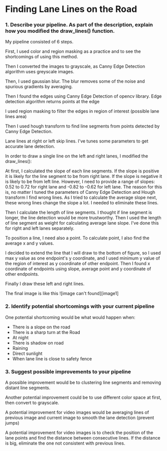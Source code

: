 # **Finding Lane Lines on the Road**

### 1. Describe your pipeline. As part of the description, explain how you modified the draw_lines() function.

My pipeline consisted of 6 steps.

First, I used color and region masking as a practice and to see the shortcomings of using this method.

Then I converted the images to grayscale, as Canny Edge Detection algorithm uses greyscale images.

Then, I used gaussian blur. The blur removes some of the noise and spurious gradients by averaging.

Then I found the edges using Canny Edge Detection of opencv library. Edge detection algorithm returns points at the edge

I used region masking to filter the edges in region of interest (possible lane lines area)

Then I used hough transform to find line segments from points detected by Canny Edge Detection.

Lane lines at right or left skip lines. I've tunes some parameters to get accurate lane detection.  


In order to draw a single line on the left and right lanes, I modified the draw_lines():

At first, I calculated the slope of each line segments. If the slope is positive it is likely for the line segment to be from right lane.
If the slope is negative it is likely to be from left line. However, I need to provide a range of slopes: 0.52 to 0.72 for right lane and
-0.82 to -0.62 for left lane. The reason for this is, no matter I tuned the parameters of Canny Edge Detection and Hough transform I find
wrong lines. As I tried to calculate the average slope next, these wrong lines change the slope a lot. I needed to eliminate these lines.

Then I calculate the length of line segments. I thought if line segment is longer, the line detection would be more trustworthy. Then I
used the length of line segment as weight for calculating average lane slope. I've done this for right and left lanes separately.

To position a line, I need also a point. To calculate point, I also find the average x and y values.

I decided to extend the line that I will draw to the bottom of figure, so I used max y value as one endpoint's y coordinate, and I used
minimum y value of the region of interest as y coordinate of other endpoint. Then I found x coordinate of endpoints using slope, average
point and y coordinate of other endpoints.

Finally I draw these left and right lines.

The final image is like this ![image can't found][image1]

### 2. Identify potential shortcomings with your current pipeline

One potential shortcoming would be what would happen when:

* There is a slope on the road
* There is a sharp turn at the Road
* At night
* There is shadow on road
* Raining
* Direct sunlight
* When lane line is close to safety fence

### 3. Suggest possible improvements to your pipeline

A possible improvement would be to clustering line segments and removing distant line segments.

Another potential improvement could be to use different color space at first, then convert to grayscale.

A potential improvement for video images would be averaging lines of previous image and current image to smooth the lane detection
(prevent jumps)

A potential improvement for video images is to check the position of the lane points and find the distance between consecutive lines.
If the distance is big, eliminate the one not consistent with previous lines.
